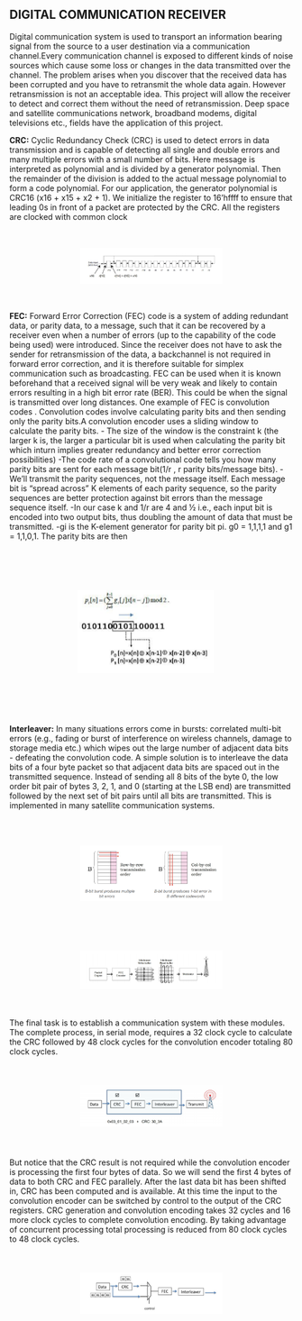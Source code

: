 ## DIGITAL COMMUNICATION RECEIVER

<p>Digital communication system is used to transport an information bearing
signal from the source to a user destination via a communication channel.Every
communication channel is exposed to different kinds of noise sources which cause some
loss or changes in the data transmitted over the channel. The problem arises when you
discover that the received data has been corrupted and you have to retransmit the whole
data again. However retransmission is not an acceptable idea. This project will allow the
receiver to detect and correct them without the need of retransmission. Deep space and
satellite communications network, broadband modems, digital televisions etc., fields have
the application of this project.</p>
<p><b>CRC:</b> Cyclic Redundancy Check (CRC) is used to detect errors in data transmission
and is capable of detecting all single and double errors and many multiple errors with
a small number of bits. Here message is interpreted as polynomial and is divided by
a generator polynomial. Then the remainder of the division is added to the actual
message polynomial to form a code polynomial. For our application, the generator
polynomial is CRC16 (x16 + x15 + x2 + 1). We initialize the register to 16’hffff to
ensure that leading 0s in front of a packet are protected by the CRC. All the
registers are clocked with common clock</p>

<img src="img/img1.png" style="transform:scale(0.5,0.5)"/>

<p><b>FEC:</b> Forward Error Correction (FEC) code is a system of adding redundant data, or
parity data, to a message, such that it can be recovered by a receiver even when a
number of errors (up to the capability of the code being used) were introduced. Since
the receiver does not have to ask the sender for retransmission of the data, a
backchannel is not required in forward error correction, and it is therefore suitable for
simplex communication such as broadcasting. FEC can be used when it is known
beforehand that a received signal will be very weak and likely to contain errors
resulting in a high bit error rate (BER). This could be when the signal is transmitted
over long distances. One example of FEC is convolution codes . Convolution codes
involve calculating parity bits and then sending only the parity bits.A convolution
encoder uses a sliding window to calculate the parity bits.
- The size of the window is the constraint k (the larger k is, the larger a particular bit
is used when calculating the parity bit which inturn implies greater redundancy and
better error correction possibilities)
-The code rate of a convolutional code tells you how many parity bits are sent for
each message bit(1/r , r parity bits/message bits).
-We’ll transmit the parity sequences, not the message itself. Each message bit is
“spread across” K elements of each parity sequence, so the parity sequences are
better protection against bit errors than the message sequence itself.
-In our case k and 1/r are 4 and ½ i.e., each input bit is encoded into two output bits,
thus doubling the amount of data that must be transmitted.
-gi is the K-element generator for parity bit pi.
g0 = 1,1,1,1 and g1 = 1,1,0,1. The parity bits are then</p>

<img src="img/img2.png" style="transform:scale(0.5,0.5)">

<p><b>Interleaver:</b> In many situations errors come in bursts: correlated multi-bit errors
(e.g., fading or burst of interference on wireless channels, damage to storage media
etc.) which wipes out the large number of adjacent data bits - defeating the
convolution code. A simple solution is to interleave the data bits of a four byte packet
so that adjacent data bits are spaced out in the transmitted sequence. Instead of
sending all 8 bits of the byte 0, the low order bit pair of bytes 3, 2, 1, and 0 (starting
at the LSB end) are transmitted followed by the next set of bit pairs until all bits are
transmitted. This is implemented in many satellite communication systems.
</p>

<img src="img/img3.png" style="transform:scale(0.5,0.5)">
<img src="img/img4.png" style="transform:scale(0.5,0.5)">

<p>The final task is to establish a communication system with these modules.
The complete process, in serial mode, requires a 32 clock cycle to calculate the CRC
followed by 48 clock cycles for the convolution encoder totaling 80 clock cycles.</p>

<img src="img/img5.png" style="transform:scale(0.5,0.5)">

<p>But notice that the CRC result is not required while the convolution encoder is
processing the first four bytes of data. So we will send the first 4 bytes of data to
both CRC and FEC parallely. After the last data bit has been shifted in, CRC has
been computed and is available. At this time the input to the convolution encoder can
be switched by control to the output of the CRC registers. CRC generation and
convolution encoding takes 32 cycles and 16 more clock cycles to complete
convolution encoding. By taking advantage of concurrent processing total processing
is reduced from 80 clock cycles to 48 clock cycles.</p>

<img src="img/img6.png" style="transform:scale(0.5,0.5)">
